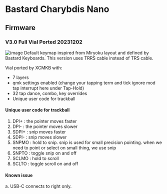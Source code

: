 # Bastard Charybdis Nano

## Firmware

### V3.0 Full Vial Ported 20231202 
![image](https://github.com/superxc3/xcmkb/assets/79617315/7c041939-a51b-4776-bd93-84420a550f1d)
Default keymap inspired from Miryoku layout and defined by Bastard Keyboards. This version uses TRRS cable instead of TRS cable.

Vial ported by XCMKB with:
- 7 layers
- qmk settings enabled (change your tapping term and tick ignore mod tap interrupt here under Tap-Hold)
- 32 tap dance, combo, key overrides
- Unique user code for trackball

#### Unique user code for trackball
1. DPI+ : the pointer moves faster
2. DPI- : the pointer moves slower
3. SDPI+ : snip moves faster
4. SDPI- : snip moves slower
5. SNPMO : hold to snip. snip is used for small precision pointing. when we need to point or select on small thing, we use snip
6. SNPTO : toggle snip on and off
7. SCLMO : hold to scroll
8. SCLTO : toggle scroll on and off

#### Known issue
a. USB-C connects to right only.
